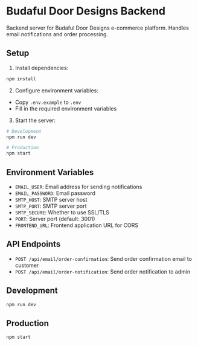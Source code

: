 # Budaful Door Designs Backend

Backend server for Budaful Door Designs e-commerce platform. Handles email notifications and order processing.

## Setup

1. Install dependencies:
```bash
npm install
```

2. Configure environment variables:
- Copy `.env.example` to `.env`
- Fill in the required environment variables

3. Start the server:
```bash
# Development
npm run dev

# Production
npm start
```

## Environment Variables

- `EMAIL_USER`: Email address for sending notifications
- `EMAIL_PASSWORD`: Email password
- `SMTP_HOST`: SMTP server host
- `SMTP_PORT`: SMTP server port
- `SMTP_SECURE`: Whether to use SSL/TLS
- `PORT`: Server port (default: 3001)
- `FRONTEND_URL`: Frontend application URL for CORS

## API Endpoints

- `POST /api/email/order-confirmation`: Send order confirmation email to customer
- `POST /api/email/order-notification`: Send order notification to admin

## Development

```bash
npm run dev
```

## Production

```bash
npm start
```

